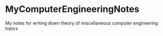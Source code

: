 # MyComputerEngineeringNotes
My notes for writing down theory of miscellaneous computer engineering topics
